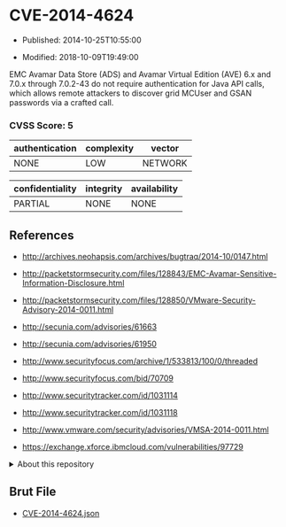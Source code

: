 # CVE-2014-4624

- Published: 2014-10-25T10:55:00

- Modified: 2018-10-09T19:49:00

EMC Avamar Data Store (ADS) and Avamar Virtual Edition (AVE) 6.x and 7.0.x through 7.0.2-43 do not require authentication for Java API calls, which allows remote attackers to discover grid MCUser and GSAN passwords via a crafted call.

### CVSS Score: **5**

| authentication | complexity | vector |
| --- | --- | --- |
| NONE | LOW | NETWORK |

| confidentiality | integrity | availability |
| --- | --- | --- |
| PARTIAL | NONE | NONE |

## References

* http://archives.neohapsis.com/archives/bugtraq/2014-10/0147.html

* http://packetstormsecurity.com/files/128843/EMC-Avamar-Sensitive-Information-Disclosure.html

* http://packetstormsecurity.com/files/128850/VMware-Security-Advisory-2014-0011.html

* http://secunia.com/advisories/61663

* http://secunia.com/advisories/61950

* http://www.securityfocus.com/archive/1/533813/100/0/threaded

* http://www.securityfocus.com/bid/70709

* http://www.securitytracker.com/id/1031114

* http://www.securitytracker.com/id/1031118

* http://www.vmware.com/security/advisories/VMSA-2014-0011.html

* https://exchange.xforce.ibmcloud.com/vulnerabilities/97729

<details>
<summary>About this repository</summary> 

  This repository is part of the project [Live Hack CVE](https://github.com/Live-Hack-CVE). Main website can be found [www.live-hack.org](https://www.live-hack.org) 
  
  Made by [Sn0wAlice](https://github.com/Sn0wAlice) for the people that care about security and need to have a feed of the latest CVEs. Hope you enjoy it, don't forget to star the repo and follow me on [Twitter](https://twitter.com/Sn0wAlice) and [Github](https://github.com/Sn0wAlice). And that is my [personnal website](https://www.alice-snow.me/)

  - [Home Page](https://github.com/Live-Hack-CVE)
  - [Framework](https://github.com/Live-Hack-CVE/cve-framework)
  - [CVE database](https://github.com/Live-Hack-CVE/full_database)
  - [Changelog](https://github.com/Live-Hack-CVE/Changelog)
</details>

## Brut File

* [CVE-2014-4624.json](https://raw.githubusercontent.com/Live-Hack-CVE/full_database/main/cves/2014/CVE-2014-4624.json)

